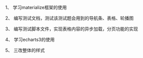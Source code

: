 1、	学习materialize框架的使用

2、	编写测试文档，测试该测试题会用到的导航条、表格、轮播图

3、	编写测试脚本文件，实现表格内容的异步加载，分页功能的实现

4、	学习echarts3的使用

5、	三改整体的样式
